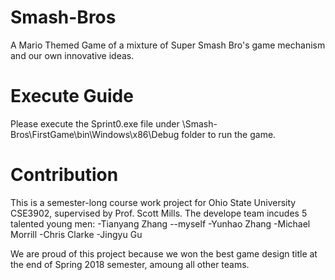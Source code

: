 # Smash-Bros
A Mario Themed Game of a mixture of Super Smash Bro's game mechanism and our own innovative ideas.

# Execute Guide
Please execute the Sprint0.exe file under \Smash-Bros\FirstGame\bin\Windows\x86\Debug folder to run the game.

# Contribution
This is a semester-long course work project for Ohio State University CSE3902, supervised by Prof. Scott Mills. The develope team incudes 5 talented young men:
 -Tianyang Zhang --myself
 -Yunhao Zhang
 -Michael Morrill
 -Chris Clarke
 -Jingyu Gu

We are proud of this project because we won the best game design title at the end of Spring 2018 semester, amoung all other teams.
